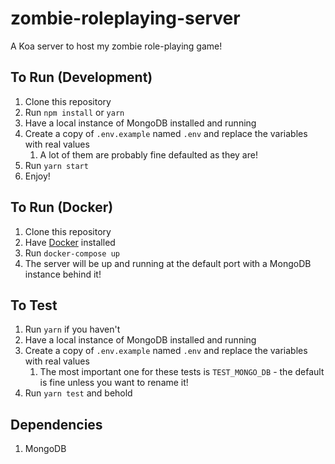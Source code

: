 # zombie-roleplaying-server
A Koa server to host my zombie role-playing game!

## To Run (Development)
1. Clone this repository
1. Run `npm install` or `yarn`
1. Have a local instance of MongoDB installed and running
1. Create a copy of `.env.example` named `.env` and replace the variables with real values
   1. A lot of them are probably fine defaulted as they are!
1. Run `yarn start`
1. Enjoy!

## To Run (Docker)
1. Clone this repository
1. Have [Docker](https://www.docker.com/) installed
1. Run `docker-compose up`
1. The server will be up and running at the default port with a MongoDB instance behind it!

## To Test
1. Run `yarn` if you haven't
1. Have a local instance of MongoDB installed and running
1. Create a copy of `.env.example` named `.env` and replace the variables with real values
   1. The most important one for these tests is `TEST_MONGO_DB` - the default is fine unless you want to rename it!
1. Run `yarn test` and behold

## Dependencies
1. MongoDB
